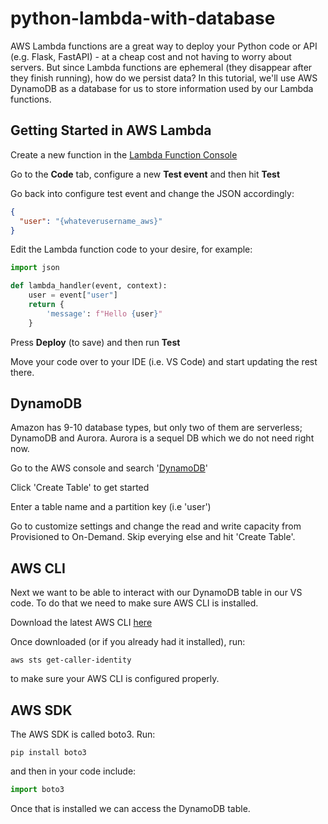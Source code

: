 # python-lambda-with-database

AWS Lambda functions are a great way to deploy your Python code or API (e.g. Flask, FastAPI) - at a cheap cost and not having to worry about servers. But since Lambda functions are ephemeral (they disappear after they finish running), how do we persist data? In this tutorial, we'll use AWS DynamoDB as a database for us to store information used by our Lambda functions.

## Getting Started in AWS Lambda
Create a new function in the [Lambda Function Console](https://us-east-1.console.aws.amazon.com/lambda/home?region=us-east-1#/discover) 

Go to the **Code** tab, configure a new **Test event** and then hit **Test**

Go back into configure test event and change the JSON accordingly:
```json
{
  "user": "{whateverusername_aws}"
}
```
Edit the Lambda function code to your desire, for example:
```py
import json

def lambda_handler(event, context):
    user = event["user"]
    return {
        'message': f"Hello {user}"
    }
```
Press **Deploy** (to save) and then run **Test**

Move your code over to your IDE (i.e. VS Code) and start updating the rest there. 

## DynamoDB

Amazon has 9-10 database types, but only two of them are serverless; DynamoDB and Aurora. Aurora is a sequel DB which we do not need right now.

Go to the AWS console and search '[DynamoDB](https://us-east-1.console.aws.amazon.com/dynamodbv2/home?region=us-east-1#)'

Click 'Create Table' to get started

Enter a table name and a partition key (i.e 'user')

Go to customize settings and change the read and write capacity from Provisioned to On-Demand. Skip everying else and hit 'Create Table'.

## AWS CLI

Next we want to be able to interact with our DynamoDB table in our VS code. To do that we need to make sure AWS CLI is installed.

Download the latest AWS CLI [here](https://docs.aws.amazon.com/cli/latest/userguide/getting-started-install.html)

Once downloaded (or if you already had it installed), run:
```pwsh
aws sts get-caller-identity
```
to make sure your AWS CLI is configured properly. 

## AWS SDK
The AWS SDK is called boto3. Run:
```pwsh
pip install boto3
```
and then in your code include:
```py
import boto3
```
Once that is installed we can access the DynamoDB table.











